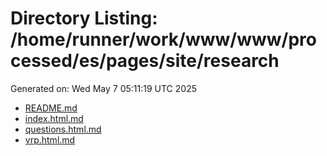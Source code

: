 # Directory Listing: /home/runner/work/www/www/processed/es/pages/site/research
Generated on: Wed May  7 05:11:19 UTC 2025

- [README.md](README.md)
- [index.html.md](index.html.md)
- [questions.html.md](questions.html.md)
- [vrp.html.md](vrp.html.md)
